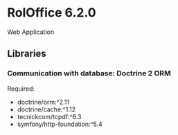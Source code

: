# RolOffice 6.2.0

Web Application

## Libraries

### Communication with database: Doctrine 2 ORM

Required:
  * doctrine/orm:^2.11
  * doctrine/cache:^1.12
  * tecnickcom/tcpdf:^6.3
  * symfony/http-foundation:^5.4
